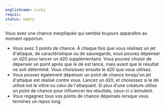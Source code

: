 ```yaml
---
englishname: Lucky
requis:
status: empty
---
```

Vous avez une chance inexpliquée qui semble toujours apparaître au moment opportun.

 - Vous avez 3 points de chance. À chaque fois que vous réalisez un jet d'attaque, de caractéristique ou de sauvegarde, vous pouvez dépenser un d20 pour lancer un d20 supplémentaire. Vous pouvez choisir de dépenser un point après que le dé est lancé, mais avant que le résultat ne soit déterminé. Vous choisissez ensuite le d20 que vous utilisez.
 - Vous pouvez également dépenser un point de chance lorsqu'un jet d'attaque est réalisé contre vous. Lancez un d20, et choisissez si le dé utilisé est le vôtre ou celui de l'attaquant. Si plus d'une créature utilise un point de chance pour influencer les résultats, ceux-ci s'annulent.
 - Vous regagnez tous vos points de chance dépensés lorsque vous terminez un repos long.
